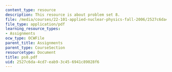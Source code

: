 ```yaml
---
content_type: resource
description: This resource is about problem set 8.
file: /media/courses/22-101-applied-nuclear-physics-fall-2006/2527c6da4cd7eab93c456941c89028f6_ps8.pdf
file_type: application/pdf
learning_resource_types:
- Assignments
ocw_type: OCWFile
parent_title: Assignments
parent_type: CourseSection
resourcetype: Document
title: ps8.pdf
uid: 2527c6da-4cd7-eab9-3c45-6941c89028f6
---
```

